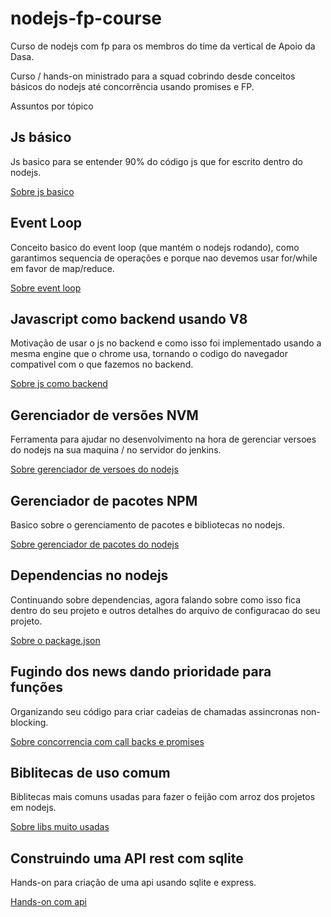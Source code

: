 # nodejs-fp-course

Curso de nodejs com fp para os membros do time da vertical de Apoio da Dasa.

Curso / hands-on ministrado para a squad cobrindo desde conceitos básicos do nodejs até concorrência usando promises e FP.

Assuntos por tópico

## Js básico

Js basico para se entender 90% do código js que for escrito dentro do nodejs.

[Sobre js basico](https://github.com/joseteodoro/nodejs-fp-course/blob/main/basic.md)

## Event Loop

Conceito basico do event loop (que mantém o nodejs rodando), como garantimos sequencia de operações e porque nao devemos usar for/while em favor de map/reduce.

[Sobre event loop](https://github.com/joseteodoro/nodejs-fp-course/blob/main/event-loop.md)

## Javascript como backend usando V8

Motivação de usar o js no backend e como isso foi implementado usando a mesma engine que o chrome usa, tornando o codigo do navegador compativel com o que fazemos no backend.

[Sobre js como backend](https://github.com/joseteodoro/nodejs-fp-course/blob/main/v8.md)

## Gerenciador de versões NVM

Ferramenta para ajudar no desenvolvimento na hora de gerenciar versoes do nodejs na sua maquina / no servidor do jenkins.

[Sobre gerenciador de versoes do nodejs](https://github.com/joseteodoro/nodejs-fp-course/blob/main/nvm.md)

## Gerenciador de pacotes NPM

Basico sobre o gerenciamento de pacotes e bibliotecas no nodejs.

[Sobre gerenciador de pacotes do nodejs](https://github.com/joseteodoro/nodejs-fp-course/blob/main/npm.md)

## Dependencias no nodejs

Continuando sobre dependencias, agora falando sobre como isso fica dentro do seu projeto e outros detalhes do arquivo de configuracao do seu projeto.

[Sobre o package.json](https://github.com/joseteodoro/nodejs-fp-course/blob/main/package-json.md)

## Fugindo dos news dando prioridade para funções

Organizando seu código para criar cadeias de chamadas assincronas non-blocking.

[Sobre concorrencia com call backs e promises](https://github.com/joseteodoro/nodejs-fp-course/blob/main/promises.md)

## Biblitecas de uso comum

Biblitecas mais comuns usadas para fazer o feijão com arroz dos projetos em nodejs.

[Sobre libs muito usadas](https://github.com/joseteodoro/nodejs-fp-course/blob/main/common-libs.md)

## Construindo uma API rest com sqlite

Hands-on para criação de uma api usando sqlite e express.

[Hands-on com api](https://github.com/joseteodoro/nodejs-fp-course/blob/main/hands-on-api.md)
